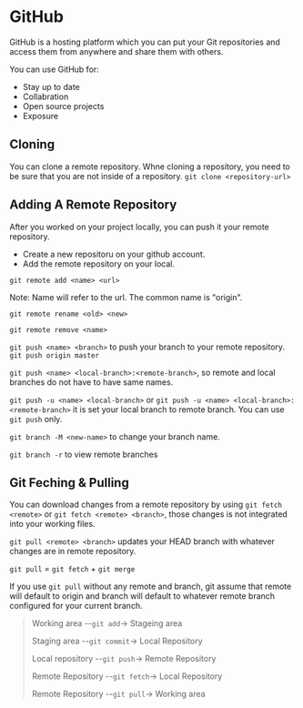 # GitHub
GitHub is a hosting platform which you can put your Git repositories and access them from anywhere and share them with others.

You can use GitHub for:
- Stay up to date
- Collabration
- Open source projects
- Exposure

## Cloning
You can clone a remote repository. Whne cloning a repository, you need to be sure that you are not inside of a repository.
`git clone <repository-url>`

## Adding A Remote Repository
After you worked on your project locally, you can push it your remote repository.
- Create a new repositoru on your github account.
- Add the remote repository on your local.

`git remote add <name> <url>`

Note: Name will refer to the url. The common name is "origin".

`git remote rename <old> <new>`

`git remote remove <name>`

`git push <name> <branch>` to push your branch to your remote repository. `git push origin master`

`git push <name> <local-branch>:<remote-branch>`, so remote and local branches do not have to have same names.

`git push -u <name> <local-branch>` or `git push -u <name> <local-branch>:<remote-branch>` it is set your local branch to remote branch. You can use `git push` only.

`git branch -M <new-name>` to change your branch name.

`git branch -r` to view remote branches

## Git Feching & Pulling
You can download changes from a remote repository by using `git fetch <remote>` or `git fetch <remote> <branch>`, those changes is not integrated into your working files.

`git pull <remote> <branch>` updates your HEAD branch with whatever changes are in remote repository.

`git pull` = `git fetch` + `git merge`

If you use `git pull` without any remote and branch, git assume that remote will default to origin and branch will default to whatever remote branch configured for your current branch.

> Working area --`git add`-> Stageing area
> 
> Staging area --`git commit`-> Local Repository
> 
> Local repository --`git push`-> Remote Repository
>
> Remote Repository --`git fetch`-> Local Repository
>
> Remote Repository --`git pull`-> Working area
